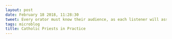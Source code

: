 ```yaml
---
layout: post
date: February 18 2018, 11:28:30
tweet: Every orator must know their audience, as each listener will assign a different meaning to the oration.
tags: microblog
title: Catholic Priests in Practice
---
```




